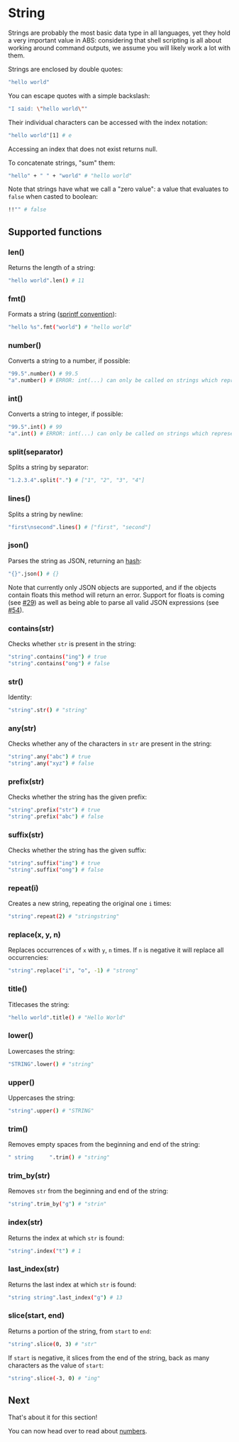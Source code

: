 # String

Strings are probably the most basic data type
in all languages, yet they hold a very important
value in ABS: considering that shell scripting
is all about working around command outputs,
we assume you will likely work a lot with them.

Strings are enclosed by double quotes:

``` bash
"hello world"
```

You can escape quotes with a simple backslash:

``` bash
"I said: \"hello world\""
```

Their individual characters can be accessed
with the index notation:

``` bash
"hello world"[1] # e
```

Accessing an index that does not exist returns null.

To concatenate strings, "sum" them:

``` bash
"hello" + " " + "world" # "hello world"
```

Note that strings have what we call a "zero value":
a value that evaluates to `false` when casted to boolean:

``` bash
!!"" # false
```

## Supported functions

### len()

Returns the length of a string:

``` bash
"hello world".len() # 11
```

### fmt()

Formats a string ([sprintf convention](https://linux.die.net/man/3/sprintf)):

``` bash
"hello %s".fmt("world") # "hello world"
```

### number()

Converts a string to a number, if possible:

``` bash
"99.5".number() # 99.5
"a".number() # ERROR: int(...) can only be called on strings which represent numbers, 'a' given
```

### int()

Converts a string to integer, if possible:

``` bash
"99.5".int() # 99
"a".int() # ERROR: int(...) can only be called on strings which represent numbers, 'a' given
```

### split(separator)

Splits a string by separator:

``` bash
"1.2.3.4".split(".") # ["1", "2", "3", "4"]
```

### lines()

Splits a string by newline:

``` bash
"first\nsecond".lines() # ["first", "second"]
```

### json()

Parses the string as JSON, returning an [hash](/types/hash):

``` bash
"{}".json() # {}
```

Note that currently only JSON objects are supported,
and if the objects contain floats this method will
return an error. Support for floats is coming (see [#29](https://github.com/abs-lang/abs/issues/29))
as well as being able to parse all valid JSON expressions (see [#54](https://github.com/abs-lang/abs/issues/54)).

### contains(str)

Checks whether `str` is present in the string:

``` bash
"string".contains("ing") # true
"string".contains("ong") # false
```

### str()

Identity:

``` bash
"string".str() # "string"
```

### any(str)

Checks whether any of the characters in `str` are present in the string:

``` bash
"string".any("abc") # true
"string".any("xyz") # false
```

### prefix(str)

Checks whether the string has the given prefix:

``` bash
"string".prefix("str") # true
"string".prefix("abc") # false
```

### suffix(str)

Checks whether the string has the given suffix:

``` bash
"string".suffix("ing") # true
"string".suffix("ong") # false
```

### repeat(i)

Creates a new string, repeating the original one `i` times:

``` bash
"string".repeat(2) # "stringstring"
```

### replace(x, y, n)

Replaces occurrences of `x` with `y`, `n` times.
If `n` is negative it will replace all occurrencies:

``` bash
"string".replace("i", "o", -1) # "strong"
```

### title()

Titlecases the string:

``` bash
"hello world".title() # "Hello World"
```

### lower()

Lowercases the string:

``` bash
"STRING".lower() # "string"
```

### upper()

Uppercases the string:

``` bash
"string".upper() # "STRING"
```

### trim()

Removes empty spaces from the beginning and end of the string:

``` bash
" string     ".trim() # "string"
```

### trim_by(str)

Removes `str` from the beginning and end of the string:

``` bash
"string".trim_by("g") # "strin"
```

### index(str)

Returns the index at which `str` is found:

``` bash
"string".index("t") # 1
```

### last_index(str)

Returns the last index at which `str` is found:

``` bash
"string string".last_index("g") # 13
```

### slice(start, end)

Returns a portion of the string, from `start` to `end`:

``` bash
"string".slice(0, 3) # "str"
```

If `start` is negative, it slices from the end of the string,
back as many characters as the value of `start`:

``` bash
"string".slice(-3, 0) # "ing"
```

## Next

That's about it for this section!

You can now head over to read about [numbers](/types/number).